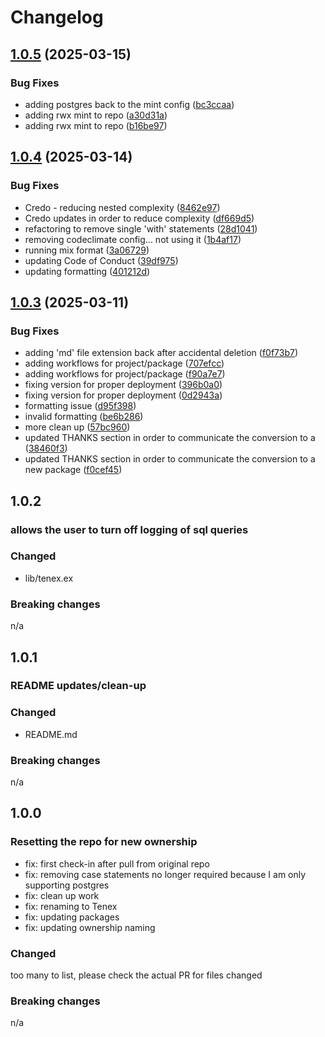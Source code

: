 # Changelog

## [1.0.5](https://github.com/augustwenty/tenex/compare/v1.0.4...v1.0.5) (2025-03-15)


### Bug Fixes

* adding postgres back to the mint config ([bc3ccaa](https://github.com/augustwenty/tenex/commit/bc3ccaafd6fa46f39b9e299ea117347e6a8d3f27))
* adding rwx mint to repo ([a30d31a](https://github.com/augustwenty/tenex/commit/a30d31a3f4b7d6a63e2d2b024ad697a2a702fac1))
* adding rwx mint to repo ([b16be97](https://github.com/augustwenty/tenex/commit/b16be9764dc45797767623ec5c5c440bade2a1a5))

## [1.0.4](https://github.com/augustwenty/tenex/compare/v1.0.3...v1.0.4) (2025-03-14)


### Bug Fixes

* Credo - reducing nested complexity ([8462e97](https://github.com/augustwenty/tenex/commit/8462e97045fc6defd0337ac9463e3c878ce5413f))
* Credo updates in order to reduce complexity ([df669d5](https://github.com/augustwenty/tenex/commit/df669d58590ec6615c76296d1591ffa6b3ecf363))
* refactoring to remove single 'with' statements ([28d1041](https://github.com/augustwenty/tenex/commit/28d10413dcf6c47cc201abdc8d8b907ffb50b80d))
* removing codeclimate config... not using it ([1b4af17](https://github.com/augustwenty/tenex/commit/1b4af17d730b2d177a69af8dbc07b179438daab2))
* running mix format ([3a06729](https://github.com/augustwenty/tenex/commit/3a067299229215646751bdb697d37e19e6162ea0))
* updating Code of Conduct ([39df975](https://github.com/augustwenty/tenex/commit/39df975e33a4f5423cebd0a815db9e8dc530760f))
* updating formatting ([401212d](https://github.com/augustwenty/tenex/commit/401212d40f56d3fd43e1f792d57a6bf2fbe143d4))

## [1.0.3](https://github.com/augustwenty/tenex/compare/v1.0.2...v1.0.3) (2025-03-11)


### Bug Fixes

* adding 'md' file extension back after accidental deletion ([f0f73b7](https://github.com/augustwenty/tenex/commit/f0f73b7f0a93801e8fc89473e5d0092b0616f96e))
* adding workflows for project/package ([707efcc](https://github.com/augustwenty/tenex/commit/707efccd2b70a10665de9508b05a529bf452aa7c))
* adding workflows for project/package ([f90a7e7](https://github.com/augustwenty/tenex/commit/f90a7e700ff595a4c6e1bb5e969f5adeb0af9254))
* fixing version for proper deployment ([396b0a0](https://github.com/augustwenty/tenex/commit/396b0a0e3d38f902e379e99ba9acad4414741961))
* fixing version for proper deployment ([0d2943a](https://github.com/augustwenty/tenex/commit/0d2943a047dfc82ba0d99d0fce12720991eb1b71))
* formatting issue ([d95f398](https://github.com/augustwenty/tenex/commit/d95f3987c5b0bab7e0f4cdef760ad207de676529))
* invalid formatting ([be6b286](https://github.com/augustwenty/tenex/commit/be6b28686cf002e362506b0293152302e1f5cedc))
* more clean up ([57bc960](https://github.com/augustwenty/tenex/commit/57bc96026ddbcf6ec58b85d188e45f96f80e6e34))
* updated THANKS section in order to communicate the conversion to a ([38460f3](https://github.com/augustwenty/tenex/commit/38460f3ce96d97e035b44a86da187baf19f36ed0))
* updated THANKS section in order to communicate the conversion to a new package ([f0cef45](https://github.com/augustwenty/tenex/commit/f0cef455c6e6755f670fb2c80a267202bc65cd6c))

## 1.0.2

### allows the user to turn off logging of sql queries

### Changed

- lib/tenex.ex

### Breaking changes

n/a

## 1.0.1

### README updates/clean-up

### Changed

- README.md

### Breaking changes

n/a

## 1.0.0

### Resetting the repo for new ownership

- fix: first check-in after pull from original repo
- fix: removing case statements no longer required because I am only supporting postgres
- fix: clean up work
- fix: renaming to Tenex
- fix: updating packages
- fix: updating ownership naming

### Changed

too many to list, please check the actual PR for files changed

### Breaking changes

n/a
